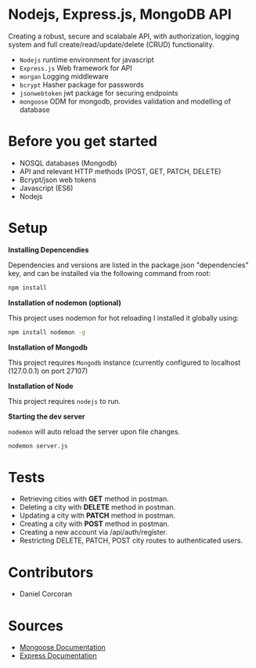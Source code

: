 # Nodejs, Express.js, MongoDB API
Creating a robust, secure and scalabale API, with authorization, logging system and full create/read/update/delete (CRUD) functionality.

- `Nodejs` runtime environment for javascript
- `Express.js` Web framework for API
- `morgan` Logging middleware
- `bcrypt` Hasher package for passwords
- `jsonwebtoken` jwt package for securing endpoints
- `mongoose` ODM for mongodb, provides validation and modelling of database


# Before you get started
- NOSQL databases (Mongodb)
- API and relevant HTTP methods (POST, GET, PATCH, DELETE)
- Bcrypt/json web tokens
- Javascript (ES6)
- Nodejs 

# Setup

**Installing Depencendies**

Dependencies and versions are listed in the package.json "dependencies" key, and can be installed via the following command from root:

```sh
npm install
```

**Installation of nodemon (optional)**

This project uses nodemon for hot reloading
I installed it globally using:

```sh
npm install nodemon -g
```

**Installation of Mongodb**

This project requires `Mongodb` instance (currently configured to localhost (127.0.0.1) on port 27107)

**Installation of Node**

This project requires `nodejs` to run.

**Starting the dev server**

`nodemon` will auto reload the server upon file changes.

```sh
nodemon server.js
```

# Tests
- Retrieving cities with **GET** method in postman.
- Deleting a city with **DELETE** method in postman.
- Updating a city with **PATCH** method in postman.
- Creating a city with **POST** method in postman.
- Creating a new account via /api/auth/register.
- Restricting DELETE, PATCH, POST city routes to authenticated users.

# Contributors
- Daniel Corcoran

# Sources
- [Mongoose Documentation](https://mongoosejs.com/)
- [Express Documentation](https://expressjs.com/)
